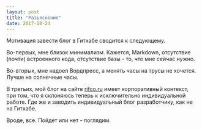 ```yaml
---
layout: post
title: "Разъяснение"
date: 2017-10-24
---
```


Мотивация завести блог в Гитхабе сводится к следующему.

Во-первых, мне близок минимализм. Кажется, Markdown, отсутствие (почти) встроенного кода, отсутствие базы - то, что мне сейчас нужно.

Во-вторых, мне надоел Вордпресс, а менять часы на трусы не хочется. Лучше на солнечные часы.

В третьих, мой блог на сайте [rifco.ru](https://rifco.ru/blog) имеет корпоративный контекст, при том, что я склоняюсь теперь к исключительно индивидуальной работе. Где же и заводить индивидуальный блог разработчику, как не на Гитхабе.

Вроде, все. Пойдет или нет - поглядим.
